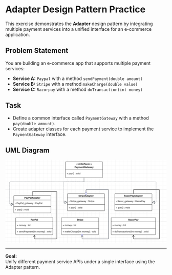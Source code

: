 # Adapter Design Pattern Practice

This exercise demonstrates the **Adapter** design pattern by integrating multiple payment services into a unified interface for an e-commerce application.

## Problem Statement

You are building an e-commerce app that supports multiple payment services:

- **Service A:** `Paypal` with a method `sendPayment(double amount)`
- **Service B:** `Stripe` with a method `makeCharge(double value)`
- **Service C:** `Razorpay` with a method `doTransaction(int money)`

## Task

- Define a common interface called `PaymentGateway` with a method `pay(double amount)`.
- Create adapter classes for each payment service to implement the `PaymentGateway` interface.

## UML Diagram

![Adapter Practice](../../../../images/adapter_practise.png)

---

**Goal:**  
Unify different payment service APIs under a single interface using the Adapter pattern.

